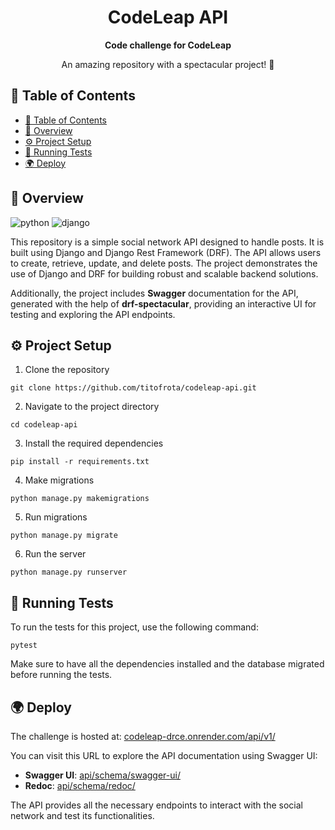 [PYTHON_BADGE]: https://img.shields.io/badge/python-fff?style=for-the-badge&logo=python
[DJANGO_BADGE]: https://img.shields.io/badge/django-092E20?style=for-the-badge&logo=django

<h1 align="center">CodeLeap API</h1>

<div align="center">
  <strong>Code challenge for CodeLeap</strong>
</div>

<div align="center">
  <p>An amazing repository with a spectacular project! 🎉</p>
</div>

## 📖 Table of Contents

- [📖 Table of Contents](#-table-of-contents)
- [🔭 Overview](#-overview)
- [⚙️ Project Setup](#️-project-setup)
- [🧪 Running Tests](#-running-tests)
- [🌍 Deploy](#-deploy)

## 🔭 Overview

![python][PYTHON_BADGE]
![django][DJANGO_BADGE]

This repository is a simple social network API designed to handle posts. It is built using Django and Django Rest Framework (DRF). The API allows users to create, retrieve, update, and delete posts. The project demonstrates the use of Django and DRF for building robust and scalable backend solutions.

Additionally, the project includes **Swagger** documentation for the API, generated with the help of **drf-spectacular**, providing an interactive UI for testing and exploring the API endpoints.

## ⚙️ Project Setup

1. Clone the repository

```
git clone https://github.com/titofrota/codeleap-api.git
```

2. Navigate to the project directory

```
cd codeleap-api
```

3. Install the required dependencies

```
pip install -r requirements.txt
```

4. Make migrations
```
python manage.py makemigrations
```

5. Run migrations
```
python manage.py migrate
```

6. Run the server
```
python manage.py runserver
```

## 🧪 Running Tests

To run the tests for this project, use the following command:

```
pytest
```

Make sure to have all the dependencies installed and the database migrated before running the tests.

## 🌍 Deploy

The challenge is hosted at: [codeleap-drce.onrender.com/api/v1/](https://codeleap-drce.onrender.com/api/v1/)

You can visit this URL to explore the API documentation using Swagger UI:

- **Swagger UI**: [api/schema/swagger-ui/](https://codeleap-drce.onrender.com/api/schema/swagger-ui/)
- **Redoc**: [api/schema/redoc/](https://codeleap-drce.onrender.com/api/schema/redoc/)

The API provides all the necessary endpoints to interact with the social network and test its functionalities.
